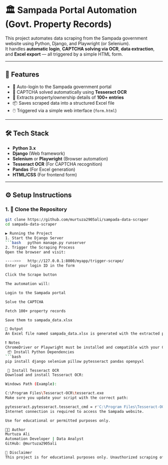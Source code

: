 # 🏛️ Sampada Portal Automation (Govt. Property Records)

This project automates data scraping from the Sampada government website using Python, Django, and Playwright (or Selenium).  
It handles **automatic login**, **CAPTCHA solving via OCR**, **data extraction**, and **Excel export** — all triggered by a simple HTML form.

---

## 🚀 Features

- 🔐 Auto-login to the Sampada government portal
- 🤖 CAPTCHA solved automatically using **Tesseract OCR**
- 📄 Extracts property/ownership details of **100+ entries**
- 📦 Saves scraped data into a structured Excel file
- 🖱️ Triggered via a simple web interface (`form.html`)

---

## 🛠️ Tech Stack

- **Python 3.x**
- **Django** (Web framework)
- **Selenium** or **Playwright** (Browser automation)
- **Tesseract OCR** (For CAPTCHA recognition)
- **Pandas** (For Excel generation)
- **HTML/CSS** (For frontend form)
---

## ⚙️ Setup Instructions

### 1. 🔽 Clone the Repository

```bash
git clone https://github.com/murtuza2905ali/sampada-data-scraper
cd sampada-data-scraper

▶️ Running the Project
1. Start the Django Server
```bash   python manage.py runserver
2. Trigger the Scraping Process
Open the browser and visit:

---->>>   http://127.0.0.1:8000/myapp/trigger-scrape/
Enter your login ID in the form

Click the Scrape button

The automation will:

Login to the Sampada portal

Solve the CAPTCHA

Fetch 100+ property records

Save them to sampada_data.xlsx

📁 Output
An Excel file named sampada_data.xlsx is generated with the extracted property data.

❗ Notes
ChromeDriver or Playwright must be installed and compatible with your Chrome version.
 📦 Install Python Dependencies
```bash
pip install django selenium pillow pytesseract pandas openpyxl

 🧠 Install Tesseract OCR
Download and install Tesseract OCR:

Windows Path (Example):

C:\Program Files\Tesseract-OCR\tesseract.exe
Make sure you update your script with the correct path:

pytesseract.pytesseract.tesseract_cmd = r'C:\Program Files\Tesseract-OCR\tesseract.exe'
Internet connection is required to access the Sampada website.

Use for educational or permitted purposes only.

🧑‍💻 Author
Murtuza Ali
Automation Developer | Data Analyst
GitHub: @murtuza2905ali

📜 Disclaimer
This project is for educational purposes only. Unauthorized scraping of government websites may violate terms of service or legal policies. Use responsibly.



